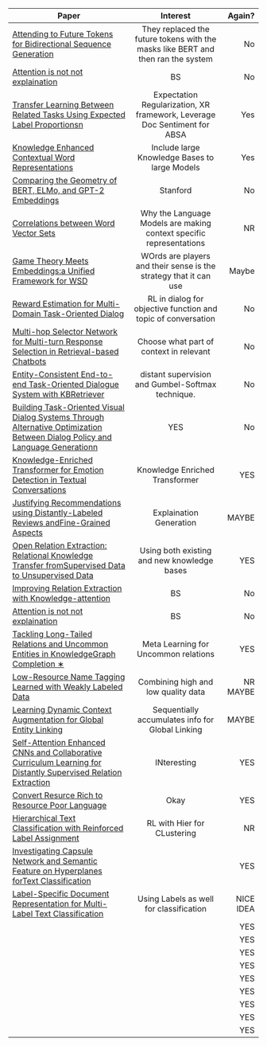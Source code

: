 | Paper         | Interest      | Again?  |
| ------------- |:-------------:| -----:|
|[Attending to Future Tokens for Bidirectional Sequence Generation](https://www.aclweb.org/anthology/D19-1001.pdf)    | They replaced the future tokens with the masks like BERT and then ran the system| No |
| [Attention is not not explaination](https://www.aclweb.org/anthology/D19-1002.pdf) | BS    |   No |
| [Transfer Learning Between Related Tasks Using Expected Label Proportionsn](https://www.aclweb.org/anthology/D19-1004.pdf) | Expectation Regularization, XR framework, Leverage Doc Sentiment for ABSA     |   Yes |
| [Knowledge Enhanced Contextual Word Representations](https://www.aclweb.org/anthology/D19-1002.pdf) | Include large Knowledge Bases to large Models  |   Yes |
| [Comparing the Geometry of BERT, ELMo, and GPT-2 Embeddings](https://www.aclweb.org/anthology/D19-1005.pdf) | Stanford    |   No |
| [Correlations between Word Vector Sets](https://www.aclweb.org/anthology/D19-1006.pdf) | Why the Language Models are making context specific representations    |   NR |
| [Game Theory Meets Embeddings:a Unified Framework for WSD](https://www.aclweb.org/anthology/D19-1009.pdf) | WOrds are players and their sense is the strategy that it can use    |   Maybe |
| [Reward Estimation for Multi-Domain Task-Oriented Dialog](https://www.aclweb.org/anthology/D19-1010.pdf) | RL in dialog for objective function and topic of conversation   |   No |
| [Multi-hop Selector Network for Multi-turn Response Selection in Retrieval-based Chatbots](https://www.aclweb.org/anthology/D19-1011.pdf) | Choose what part of context in relevant  |   No |
| [Entity-Consistent End-to-end Task-Oriented Dialogue System with KBRetriever](https://www.aclweb.org/anthology/D19-1013.pdf) |  distant supervision and Gumbel-Softmax technique.   |   No |
| [Building Task-Oriented Visual Dialog Systems Through Alternative Optimization Between Dialog Policy and Language Generationn](https://www.aclweb.org/anthology/D19-1014.pdf) | YES    |   No |
| [Knowledge-Enriched Transformer for Emotion Detection in Textual Conversations](https://www.aclweb.org/anthology/D19-1016.pdf) | Knowledge Enriched Transformer    |   YES |
| [Justifying Recommendations using Distantly-Labeled Reviews andFine-Grained Aspects](https://www.aclweb.org/anthology/D19-1018.pdf) | Explaination Generation    |   MAYBE |
| [Open Relation Extraction: Relational Knowledge Transfer fromSupervised Data to Unsupervised Data](https://www.aclweb.org/anthology/D19-1021.pdf) | Using both existing and new knowledge bases    |   YES |
| [Improving Relation Extraction with Knowledge-attention](https://www.aclweb.org/anthology/D19-1022.pdf) | BS    |   No |
| [Attention is not not explaination](https://www.aclweb.org/anthology/D19-1002.pdf) | BS    |   No |
| [Tackling Long-Tailed Relations and Uncommon Entities in KnowledgeGraph Completion ∗  ](https://www.aclweb.org/anthology/D19-1024.pdf) |  Meta Learning for Uncommon relations   |   YES |
| [ Low-Resource Name Tagging Learned with Weakly Labeled Data ](https://www.aclweb.org/anthology/D19-1025.pdf) | Combining high and low quality data    |   NR MAYBE |
| [ Learning Dynamic Context Augmentation for Global Entity Linking ](https://www.aclweb.org/anthology/D19-1029.pdf) |  Sequentially accumulates info for Global Linking   |   MAYBE |
| [ Self-Attention Enhanced CNNs and Collaborative Curriculum Learning for Distantly Supervised Relation Extraction](https://www.aclweb.org/anthology/D19-1037.pdf) |  INteresting   |   YES |
| [ Convert Resurce Rich to Resource Poor Language ](https://www.aclweb.org/anthology/D19-1038.pdf) | Okay    |   YES |
| [  Hierarchical Text Classification with Reinforced Label Assignment](https://www.aclweb.org/anthology/D19-1042.pdf) | RL with Hier for CLustering     |   NR |
| [ Investigating Capsule Network and Semantic Feature on Hyperplanes forText Classification ](https://www.aclweb.org/anthology/D19-1043.pdf) |     |   YES |
| [ Label-Specific Document Representation for Multi-Label Text Classification ](https://www.aclweb.org/anthology/D19-1044.pdf) | Using Labels as well for classification    |   NICE IDEA |
| [  ](https://www.aclweb.org/anthology/D19-1002.pdf) |     |   YES |
| [  ](https://www.aclweb.org/anthology/D19-1002.pdf) |     |   YES |
| [  ](https://www.aclweb.org/anthology/D19-1002.pdf) |     |   YES |
| [  ](https://www.aclweb.org/anthology/D19-1002.pdf) |     |   YES |
| [  ](https://www.aclweb.org/anthology/D19-1002.pdf) |     |   YES |
| [  ](https://www.aclweb.org/anthology/D19-1002.pdf) |     |   YES |
| [  ](https://www.aclweb.org/anthology/D19-1002.pdf) |     |   YES |
| [  ](https://www.aclweb.org/anthology/D19-1002.pdf) |     |   YES |
| [  ](https://www.aclweb.org/anthology/D19-1002.pdf) |     |   YES |
